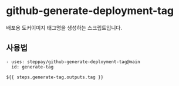 # github-generate-deployment-tag

배포용 도커이미지 태그명을 생성하는 스크립트입니다.

## 사용법
```
- uses: steppay/github-generate-deployment-tag@main
  id: generate-tag
```

```
${{ steps.generate-tag.outputs.tag }}
```